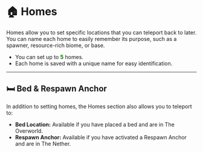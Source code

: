 # 🏠 Homes

Homes allow you to set specific locations that you can teleport back to later. You can name each home to easily remember its purpose, such as a spawner, resource-rich biome, or base.

* You can set up to <span style="color: green;">**5**</span> homes.
* Each home is saved with a unique name for easy identification.

---

## 🛏️ Bed & Respawn Anchor

In addition to setting homes, the Homes section also allows you to teleport to:

* **Bed Location:** Available if you have placed a bed and are in The Overworld.
* **Respawn Anchor:** Available if you have activated a Respawn Anchor and are in The Nether.
